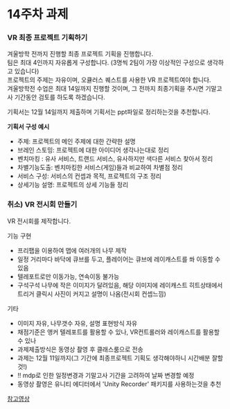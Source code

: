 # 14주차 과제

### VR 최종 프로젝트 기획하기

겨울방학 전까지 진행할 최종 프로젝트 기획을 진행합니다.<br>
팀은 최대 4인까지 자유롭게 구성합니다. (3명씩 2팀이 가장 이상적인 구성으로 생각하고 있습니다)<br>
프로젝트의 주제는 자유이며, 오큘러스 퀘스트를 사용한 VR 프로젝트여야 합니다.<br>
겨울방학전 수업은 최대 14일까지 진행할 것이며, 그 전까지 최종기획을 주시면 기말고사 기간동안 검토를 하도록 하겠습니다.

기획서는 12월 14일까지 제출하며 기획서는 ppt파일로 정리하는것을 추천합니다.

<b>기획서 구성 예시</b>

- 주제: 프로젝트의 메인 주제에 대한 간략한 설명
- 브레인 스토밍: 프로젝트에 대한 아이디어 생각나는대로 정리
- 벤치마킹 : 유사 서비스, 트랜드 서비스, 유사하지만 색다른 서비스 찾아서 정리
- 차별기능도출: 벤치마킹한 서비스(게임)들과 비교하여 차별점 정리
- 서비스 구성: 서비스의 컨셉과 목적, 프로젝트의 구조 정리
- 상세기능 설명: 프로젝트의 상세 기능들 정리

### 취소) VR 전시회 만들기

VR 전시회를 제작합니다.

기능 구현
- 프리팹을 이용하여 맵에 여러개의 나무 제작
- 일정 거리마다 바닥에 큐브를 두고, 플레이어는 큐브에 레이캐스트를 쏴 이동할 수 있음
- 텔레포트로만 이동가능, 연속이동 불가능
- 구석구석 나무에 작은 이미지가 달려있음, 해당 이미지에 레이캐스트 히트상태에서 트리거 클릭시 사진이 커지고 설명이 나옴(전시회 컨셉느낌)

기타
- 이미지 자유, 나무갯수 자유, 설명 표현방식 자유
- 채점기준은 앵커 텔레포트를 활용할 수 있나, VR컨트롤러와 레이캐스트를 활용할 수 있나
- 과제제출방식은 동영상 촬영 후 클래스룸으로 전송
- 과제는 12월 11일까지(그 기간에 최종프로젝트 기획도 생각해야하니 시간배분 잘할것!)
- !! mdp로 인한 일정변경과 기말고사 기간을 고려하여 날짜 변경할 예정
- 동영상 촬영은 유니티 에디터에서 'Unity Recorder' 패키지를 사용하는것을 추천

<a href="https://www.youtube.com/watch?v=b-Epe0_fLvk">참고영상</a>